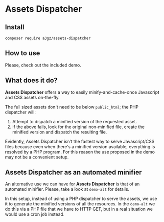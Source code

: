 # Assets Dispatcher

## Install 

    composer require a3gz/assets-dispatcher 

## How to use 

Please, check out the included demo. 


## What does it do? 

**Assets Dispatcher** offers a way to easily minify-and-cache-once Javascript and CSS assets on-the-fly.

The full sized assets don't need to be below `public_html`; the PHP dispatcher will: 

1. Attempt to dispatch a minified version of the requested asset. 
2. If the above fails, look for the original non-minified file, create the minified version and dispatch the resulting file.

Evidently, Assets Dispatcher isn't the fastest way to serve Javascript/CSS files because even when there's a minified version available, everything is resolved by a PHP program. For this reason the use proposed in the demo may not be a convenient setup.

## Assets Dispatcher as an automated minifier 

An alternative use we can have for **Assets Dispatcher** is that of an automated minifier. Please, take a look at `demo-alt` for details. 

In this setup, instead of using a PHP dispatcher to serve the assets, we use it to generate the minified versions of all the resources. In the `demo-alt` we do this via a PHP file that we have to HTTP GET, but in a real situation we would use a cron job instead. 
